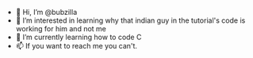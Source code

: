 - 👋 Hi, I’m @bubzilla
- 👀 I’m interested in learning why that indian guy in the tutorial's code is working for him and not me
- 🌱 I’m currently learning how to code C
- 📫 If you want to reach me you can't.

<!---
bubzilla/bubzilla is a ✨ special ✨ repository because its `README.md` (this file) appears on your GitHub profile.
You can click the Preview link to take a look at your changes.
--->
